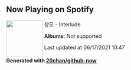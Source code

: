 ## Now Playing on Spotify

[<img align="left" width="100" src="https://i.scdn.co/image/ab67616d0000b2731f40ba7ac0b09b635c229b2f">](https://open.spotify.com/album/3wRAY8jCfQC7BtnbazwFSr)

창모 - Interlude

**Albums**: Not supported

Last updated at 06/17/2021 10:47

#### Generated with [20chan/github-now](https://github.com/20chan/github-now)


<!--
**20chan/20chan** is a ✨ _special_ ✨ repository because its `README.md` (this file) appears on your GitHub profile.

Here are some ideas to get you started:

- 🔭 I’m currently working on ...
- 🌱 I’m currently learning ...
- 👯 I’m looking to collaborate on ...
- 🤔 I’m looking for help with ...
- 💬 Ask me about ...
- 📫 How to reach me: ...
- 😄 Pronouns: ...
- ⚡ Fun fact: ...
-->
